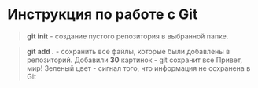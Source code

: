 # Инструкция по работе с Git

> **git init** - создание пустого репозитория в выбранной папке.

>**git add .** - сохранить все файлы, которые были добавлены в репозиторий. Добавили **30** картинок - git сохранит все
Привет, мир!
Зеленый цвет - сигнал того, что информация не сохранена в Git